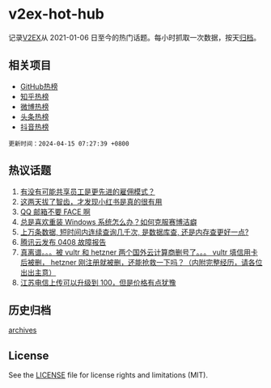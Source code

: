 # v2ex-hot-hub

 记录[V2EX](https://www.v2ex.com/)从 2021-01-06 日至今的热门话题。每小时抓取一次数据，按天[归档](archives)。
 
 ## 相关项目

- [GitHub热榜](https://github.com/it985/github-hot-hub)
- [知乎热榜](https://github.com/it985/zhihu-hot-hub)
- [微博热榜](https://github.com/it985/weibo-hot-hub)
- [头条热榜](https://github.com/it985/toutiao-hot-hub)
- [抖音热榜](https://github.com/it985/douyin-hot-hub)


 `更新时间：2024-04-15 07:27:39 +0800`

## 热议话题

1. [有没有可能共享员工是更先进的雇佣模式？](https://www.v2ex.com/t/1032289)
1. [这两天拔了智齿，才发现小红书是真的很有用](https://www.v2ex.com/t/1032294)
1. [QQ 邮箱不要 FACE 啊](https://www.v2ex.com/t/1032338)
1. [总是喜欢重装 Windows 系统怎么办？如何克服赛博洁癖](https://www.v2ex.com/t/1032425)
1. [上万条数据, 短时间内连续查询几千次, 是数据库查, 还是内存查更好一点?](https://www.v2ex.com/t/1032362)
1. [腾讯云发布 0408 故障报告](https://www.v2ex.com/t/1032290)
1. [真离谱。。。被 vultr 和 hetzner 两个国外云计算商删号了。。。 vultr 填信用卡后被删， hetzner 刚注册就被删，还能抢救一下吗？（内附完整经历，请各位出出主意）](https://www.v2ex.com/t/1032317)
1. [江苏电信上传可以升级到 100，但是价格有点犹豫](https://www.v2ex.com/t/1032296)

## 历史归档

[archives](archives)

## License

See the [LICENSE](LICENSE) file for license rights and limitations (MIT).

